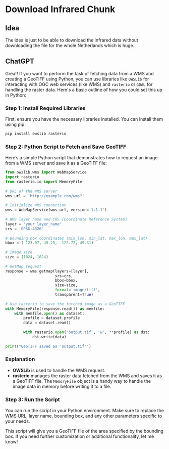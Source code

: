 # Download Infrared Chunk

## Idea

The idea is just to be able to download the infrared data without downloading the file for the whole Netherlands which is huge.

## ChatGPT

Great! If you want to perform the task of fetching data from a WMS and creating a GeoTIFF using Python, you can use libraries like `OWSLib` for interacting with OGC web services (like WMS) and `rasterio` or `GDAL` for handling the raster data. Here's a basic outline of how you could set this up in Python:

### Step 1: Install Required Libraries

First, ensure you have the necessary libraries installed. You can install them using pip:

```bash
pip install owslib rasterio
```

### Step 2: Python Script to Fetch and Save GeoTIFF

Here’s a simple Python script that demonstrates how to request an image from a WMS server and save it as a GeoTIFF file:

```python
from owslib.wms import WebMapService
import rasterio
from rasterio.io import MemoryFile
 
# URL of the WMS server
wms_url = 'http://example.com/wms?'
 
# Initialize WMS connection
wms = WebMapService(wms_url, version='1.1.1')
 
# WMS layer name and CRS (Coordinate Reference System)
layer = 'your_layer_name'
crs = 'EPSG:4326'
 
# Bounding box coordinates (min_lon, min_lat, max_lon, max_lat)
bbox = (-123.07, 49.25, -122.72, 49.31)
 
# Image size
size = (1024, 1024)
 
# GetMap request
response = wms.getmap(layers=[layer],
                      srs=crs,
                      bbox=bbox,
                      size=size,
                      format='image/tiff',
                      transparent=True)
 
# Use rasterio to save the fetched image as a GeoTIFF
with MemoryFile(response.read()) as memfile:
    with memfile.open() as dataset:
        profile = dataset.profile
        data = dataset.read()
 
        with rasterio.open('output.tif', 'w', **profile) as dst:
            dst.write(data)
 
print("GeoTIFF saved as 'output.tif'")
```

### Explanation

- **OWSLib** is used to handle the WMS request.
- **rasterio** manages the raster data fetched from the WMS and saves it as a GeoTIFF file. The `MemoryFile` object is a handy way to handle the image data in memory before writing it to a file.

### Step 3: Run the Script

You can run the script in your Python environment. Make sure to replace the WMS URL, layer name, bounding box, and any other parameters specific to your needs.

This script will give you a GeoTIFF file of the area specified by the bounding box. If you need further customization or additional functionality, let me know!

